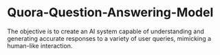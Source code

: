 # Quora-Question-Answering-Model
The objective is to create an AI system capable of understanding and generating accurate responses to a variety of user queries, mimicking a human-like interaction.
